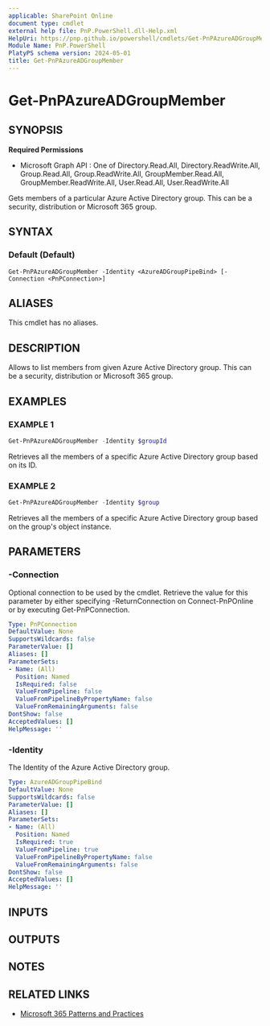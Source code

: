```yaml
---
applicable: SharePoint Online
document type: cmdlet
external help file: PnP.PowerShell.dll-Help.xml
HelpUri: https://pnp.github.io/powershell/cmdlets/Get-PnPAzureADGroupMember.html
Module Name: PnP.PowerShell
PlatyPS schema version: 2024-05-01
title: Get-PnPAzureADGroupMember
---
```


# Get-PnPAzureADGroupMember

## SYNOPSIS

**Required Permissions**

  * Microsoft Graph API : One of Directory.Read.All, Directory.ReadWrite.All, Group.Read.All, Group.ReadWrite.All, GroupMember.Read.All, GroupMember.ReadWrite.All, User.Read.All, User.ReadWrite.All

Gets members of a particular Azure Active Directory group. This can be a security, distribution or Microsoft 365 group.

## SYNTAX

### Default (Default)

```
Get-PnPAzureADGroupMember -Identity <AzureADGroupPipeBind> [-Connection <PnPConnection>]
```

## ALIASES

This cmdlet has no aliases.

## DESCRIPTION

Allows to list members from given Azure Active Directory group. This can be a security, distribution or Microsoft 365 group.

## EXAMPLES

### EXAMPLE 1

```powershell
Get-PnPAzureADGroupMember -Identity $groupId
```

Retrieves all the members of a specific Azure Active Directory group based on its ID.

### EXAMPLE 2

```powershell
Get-PnPAzureADGroupMember -Identity $group
```

Retrieves all the members of a specific Azure Active Directory group based on the group's object instance.

## PARAMETERS

### -Connection

Optional connection to be used by the cmdlet. Retrieve the value for this parameter by either specifying -ReturnConnection on Connect-PnPOnline or by executing Get-PnPConnection.

```yaml
Type: PnPConnection
DefaultValue: None
SupportsWildcards: false
ParameterValue: []
Aliases: []
ParameterSets:
- Name: (All)
  Position: Named
  IsRequired: false
  ValueFromPipeline: false
  ValueFromPipelineByPropertyName: false
  ValueFromRemainingArguments: false
DontShow: false
AcceptedValues: []
HelpMessage: ''
```

### -Identity

The Identity of the Azure Active Directory group.

```yaml
Type: AzureADGroupPipeBind
DefaultValue: None
SupportsWildcards: false
ParameterValue: []
Aliases: []
ParameterSets:
- Name: (All)
  Position: Named
  IsRequired: true
  ValueFromPipeline: true
  ValueFromPipelineByPropertyName: false
  ValueFromRemainingArguments: false
DontShow: false
AcceptedValues: []
HelpMessage: ''
```

## INPUTS

## OUTPUTS

## NOTES

## RELATED LINKS

- [Microsoft 365 Patterns and Practices](https://aka.ms/m365pnp)
